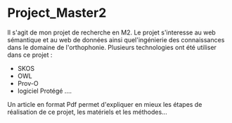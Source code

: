 # Project_Master2
Il s'agit de mon projet de recherche en M2. Le projet s'interesse au web sémantique et au web de données ainsi quel'ingénierie des connaissances dans le domaine de l'orthophonie. 
Plusieurs technologies ont été utiliser dans ce projet :
- SKOS
- OWL
- Prov-O
- logiciel Protégé ....

Un article en format Pdf permet d'expliquer en mieux les étapes de réalisation de ce projet, les matériels et les méthodes... 
